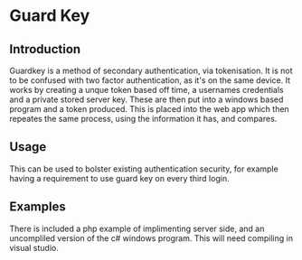 # Guard Key

## Introduction
Guardkey is a method of secondary authentication, via tokenisation. It is not to be confused with two factor authentication, as it's on the same device.
It works by creating a unque token based off time, a usernames credentials and a private stored server key. These are then put into a windows based 
program and a token produced. This is placed into the web app which then repeates the same process, using the information it has, and compares. 

## Usage
This can be used to bolster existing authentication security, for example having a requirement to use guard key on every third login.

## Examples
There is included a php example of implimenting server side, and an uncompliled version of the c# windows program. This will need compiling in visual studio. 
